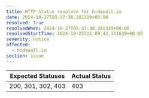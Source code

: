 ```yaml
---
title: HTTP Status resolved for hidewall.io
date: 2024-10-27T05:37:38.381329+00:00
resolved: True
resolvedWhen: 2024-10-27T05:37:38.381339+00:00
resolvedStartTime: 2024-10-25T21:09:43.161639+00:00
severity: notice
affected:
  - hidewall.io
section: issue
---
```


| Expected Statuses | Actual Status  |
|-------------------|----------------|
| 200, 301, 302, 403 | 403 |
